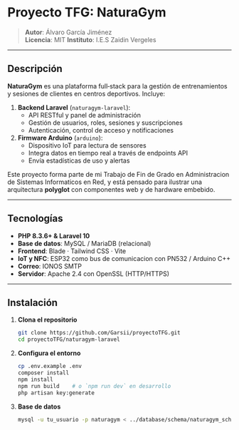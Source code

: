 # Proyecto TFG: NaturaGym

> **Autor**: Álvaro García Jiménez  
> **Licencia**: MIT
> **Instituto**: I.E.S Zaidin Vergeles
---

## Descripción

**NaturaGym** es una plataforma full‑stack para la gestión de entrenamientos y sesiones de clientes en centros deportivos. Incluye:

1. **Backend Laravel** (`naturagym‑laravel`):  
   - API RESTful y panel de administración  
   - Gestión de usuarios, roles, sesiones y suscripciones  
   - Autenticación, control de acceso y notificaciones  
2. **Firmware Arduino** (`arduino`):  
   - Dispositivo IoT para lectura de sensores  
   - Integra datos en tiempo real a través de endpoints API  
   - Envía estadísticas de uso y alertas

Este proyecto forma parte de mi Trabajo de Fin de Grado en Administracion de Sistemas Informaticos en Red, y está pensado para ilustrar una arquitectura **polyglot** con componentes web y de hardware embebido.

---

## Tecnologías

- **PHP 8.3.6+ & Laravel 10**  
- **Base de datos**: MySQL / MariaDB (relacional)  
- **Frontend**: Blade · Tailwind CSS · Vite  
- **IoT y NFC**: ESP32 como bus de comunicacion con PN532 / Arduino C++  
- **Correo**: IONOS SMTP  
- **Servidor**: Apache 2.4 con OpenSSL (HTTP/HTTPS)  

---

## Instalación

1. **Clona el repositorio**  
   ```bash
   git clone https://github.com/Garsii/proyectoTFG.git
   cd proyectoTFG/naturagym-laravel

2. **Configura el entorno**
   ```bash
   cp .env.example .env
   composer install
   npm install
   npm run build    # o `npm run dev` en desarrollo
   php artisan key:generate
3. **Base de datos**
   ```bash
   mysql -u tu_usuario -p naturagym < ../database/schema/naturagym_schema.sql
